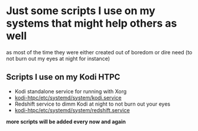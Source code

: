 # Just some scripts I use on my systems that might help others as well
as most of the time they were either created out of boredom or dire need (to not burn out my eyes at night for instance)

## Scripts I use on my Kodi HTPC
* Kodi standalone service for running with Xorg
 * [kodi-htpc/etc/systemd/system/kodi.service](https://github.com/fr4nk3n5731n/misc-scripts/blob/master/kodi-htpc/etc/systemd/system/kodi.service)
* Redshift service to dimm Kodi at night to not burn out your eyes
 * [kodi-htpc/etc/systemd/system/redshift.service](https://github.com/fr4nk3n5731n/misc-scripts/blob/master/kodi-htpc/etc/systemd/system/redshift.service)

 **more scripts will be added every now and again**